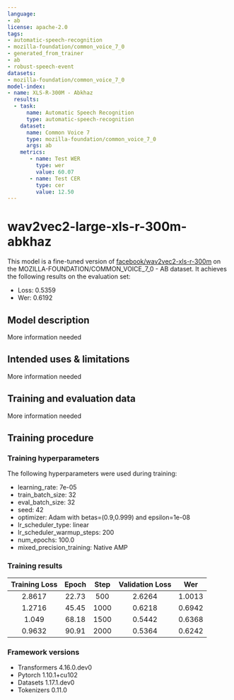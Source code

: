 ```yaml
---
language:
- ab
license: apache-2.0
tags:
- automatic-speech-recognition
- mozilla-foundation/common_voice_7_0
- generated_from_trainer
- ab
- robust-speech-event
datasets:
- mozilla-foundation/common_voice_7_0
model-index:
- name: XLS-R-300M - Abkhaz
  results:
  - task: 
      name: Automatic Speech Recognition 
      type: automatic-speech-recognition
    dataset:
      name: Common Voice 7
      type: mozilla-foundation/common_voice_7_0
      args: ab
    metrics:
       - name: Test WER
         type: wer
         value: 60.07
       - name: Test CER
         type: cer
         value: 12.50
---
```


<!-- This model card has been generated automatically according to the information the Trainer had access to. You
should probably proofread and complete it, then remove this comment. -->

# wav2vec2-large-xls-r-300m-abkhaz

This model is a fine-tuned version of [facebook/wav2vec2-xls-r-300m](https://huggingface.co/facebook/wav2vec2-xls-r-300m) on the MOZILLA-FOUNDATION/COMMON_VOICE_7_0 - AB dataset.
It achieves the following results on the evaluation set:
- Loss: 0.5359
- Wer: 0.6192

## Model description

More information needed

## Intended uses & limitations

More information needed

## Training and evaluation data

More information needed

## Training procedure

### Training hyperparameters

The following hyperparameters were used during training:
- learning_rate: 7e-05
- train_batch_size: 32
- eval_batch_size: 32
- seed: 42
- optimizer: Adam with betas=(0.9,0.999) and epsilon=1e-08
- lr_scheduler_type: linear
- lr_scheduler_warmup_steps: 200
- num_epochs: 100.0
- mixed_precision_training: Native AMP

### Training results

| Training Loss | Epoch | Step | Validation Loss | Wer    |
|:-------------:|:-----:|:----:|:---------------:|:------:|
| 2.8617        | 22.73 | 500  | 2.6264          | 1.0013 |
| 1.2716        | 45.45 | 1000 | 0.6218          | 0.6942 |
| 1.049         | 68.18 | 1500 | 0.5442          | 0.6368 |
| 0.9632        | 90.91 | 2000 | 0.5364          | 0.6242 |


### Framework versions

- Transformers 4.16.0.dev0
- Pytorch 1.10.1+cu102
- Datasets 1.17.1.dev0
- Tokenizers 0.11.0
